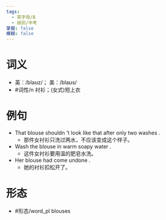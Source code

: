 ```yaml
---
tags:
  - 首字母/B
  - 级别/中考
掌握: false
模糊: false
---
```

# 词义
- 英：/blaʊz/； 美：/blaʊs/
- #词性/n  衬衫；(女式)短上衣
# 例句
- That blouse shouldn 't look like that after only two washes .
	- 那件女衬衫只洗过两水，不应该变成这个样子。
- Wash the blouse in warm soapy water .
	- 这件女衬衫要用温的肥皂水洗。
- Her blouse had come undone .
	- 她的衬衫扣松开了。
# 形态
- #形态/word_pl blouses
